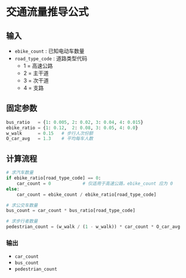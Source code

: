 # 交通流量推导公式

## 输入
- `ebike_count` : 已知电动车数量
- `road_type_code` : 道路类型代码  
  - 1 = 高速公路  
  - 2 = 主干道
  - 3 = 次干道  
  - 4 = 支路  

## 固定参数
```python
bus_ratio   = {1: 0.005, 2: 0.02, 3: 0.04, 4: 0.015}
ebike_ratio = {1: 0.12,  2: 0.08, 3: 0.05, 4: 0.0}
w_walk      = 0.15   # 步行人次份额
O_car_avg   = 1.3    # 平均每车人数
```

## 计算流程
```python
# 求汽车数量
if ebike_ratio[road_type_code] == 0:
    car_count = 0            # 仅适用于高速公路，ebike_count 应为 0
else:
    car_count = ebike_count / ebike_ratio[road_type_code]

# 求公交车数量
bus_count = car_count * bus_ratio[road_type_code]

# 求步行者数量
pedestrian_count = (w_walk / (1 - w_walk)) * car_count * O_car_avg
```

### 输出
- `car_count`
- `bus_count`
- `pedestrian_count`


